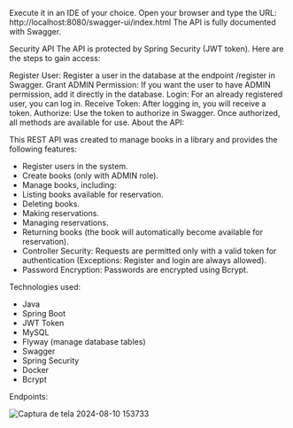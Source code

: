 Execute it in an IDE of your choice.
Open your browser and type the URL:
http://localhost:8080/swagger-ui/index.html
The API is fully documented with Swagger.

Security API
The API is protected by Spring Security (JWT token). Here are the steps to gain access:

Register User: Register a user in the database at the endpoint /register in Swagger.
Grant ADMIN Permission: If you want the user to have ADMIN permission, add it directly in the database.
Login: For an already registered user, you can log in.
Receive Token: After logging in, you will receive a token.
Authorize: Use the token to authorize in Swagger. Once authorized, all methods are available for use.
About the API:

This REST API was created to manage books in a library and provides the following features:

- Register users in the system.
- Create books (only with ADMIN role).
- Manage books, including:
- Listing books available for reservation.
- Deleting books.
- Making reservations.
- Managing reservations.
- Returning books (the book will automatically become available for reservation).
- Controller Security: Requests are permitted only with a valid token for authentication (Exceptions: Register and login are always allowed).
- Password Encryption: Passwords are encrypted using Bcrypt.

Technologies used:

- Java
- Spring Boot
- JWT Token
- MySQL
- Flyway (manage database tables)
- Swagger
- Spring Security
- Docker
- Bcrypt

Endpoints: 

![Captura de tela 2024-08-10 153733](https://github.com/user-attachments/assets/b30cfef3-a71d-463b-a201-b61b79bae93e)



